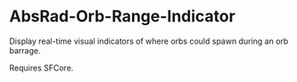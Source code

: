# AbsRad-Orb-Range-Indicator
Display real-time visual indicators of where orbs could spawn during an orb barrage.

Requires SFCore.
